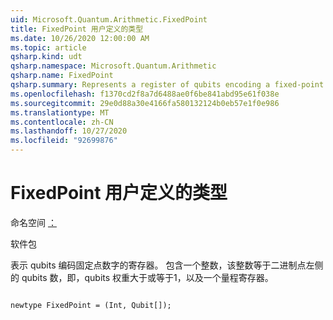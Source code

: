 ```yaml
---
uid: Microsoft.Quantum.Arithmetic.FixedPoint
title: FixedPoint 用户定义的类型
ms.date: 10/26/2020 12:00:00 AM
ms.topic: article
qsharp.kind: udt
qsharp.namespace: Microsoft.Quantum.Arithmetic
qsharp.name: FixedPoint
qsharp.summary: Represents a register of qubits encoding a fixed-point number. Consists of an integer that is equal to the number of qubits to the left of the binary point, i.e., qubits of weight greater than or equal to 1, and a quantum register.
ms.openlocfilehash: f1370cd2f8a7d6488ae0f6be841abd95e61f038e
ms.sourcegitcommit: 29e0d88a30e4166fa580132124b0eb57e1f0e986
ms.translationtype: MT
ms.contentlocale: zh-CN
ms.lasthandoff: 10/27/2020
ms.locfileid: "92699876"
---
```

# <a name="fixedpoint-user-defined-type"></a>FixedPoint 用户定义的类型

命名空间 [：](xref:Microsoft.Quantum.Arithmetic)

软件包 [](https://nuget.org/packages/)


表示 qubits 编码固定点数字的寄存器。 包含一个整数，该整数等于二进制点左侧的 qubits 数，即，qubits 权重大于或等于1，以及一个量程寄存器。

```qsharp

newtype FixedPoint = (Int, Qubit[]);
```


